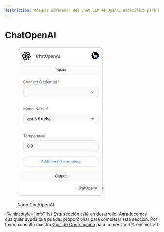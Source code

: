 ```yaml
---
description: Wrapper alrededor del Chat LLM de OpenAI específico para LlamaIndex.
---
```


# ChatOpenAI

<figure><img src="../../../../.gitbook/assets/image (3) (1) (1) (1) (1) (1).png" alt="" width="286"><figcaption><p>Nodo ChatOpenAI</p></figcaption></figure>

{% hint style="info" %}
Esta sección está en desarrollo. Agradecemos cualquier ayuda que puedas proporcionar para completar esta sección. Por favor, consulta nuestra [Guía de Contribución](../../../../contributing/) para comenzar.
{% endhint %}
